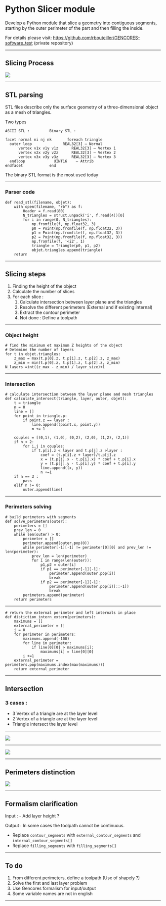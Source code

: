 
# Python Slicer module


Develop a Python module that slice a geometry into contiguous segments, starting by the outer perimeter of the part and then filling the inside.

For details please visit:
https://github.com/rbouteiller/GENCORES-software_test (private repository)

---

## Slicing Process

![](https://hedgedoc.bouteiller.org/uploads/upload_2c9ef91b56a6811e1fa9745b6dc020c3.png)

---


## STL parsing

STL files describe only the surface geometry of a three-dimensional object as a mesh of triangles.
<div style="text-align:left">
Two types
	
  ``` 
ASCII STL :			Binary STL :
	
facet normal ni nj nk		foreach triangle 
    outer loop				REAL32[3] – Normal 	
        vertex v1x v1y v1z		REAL32[3] – Vertex 1
        vertex v2x v2y v2z		REAL32[3] – Vertex 2
        vertex v3x v3y v3z		REAL32[3] – Vertex 3
    endloop				UINT16    – Attrib
endfacet			end
```
The binary STL format is the most used today
</div>

----

### Parser code

```python=
def read_stl(filename, objet):
    with open(filename, "rb") as f:
        Header = f.read(80)
        N_triangles = struct.unpack('i', f.read(4))[0]
        for i in range(0, N_triangles):
            np.fromfile(f, np.float32, 3)
            p0 = Point(np.fromfile(f, np.float32, 3))
            p1 = Point(np.fromfile(f, np.float32, 3))
            p2 = Point(np.fromfile(f, np.float32, 3))
            np.fromfile(f, '<i2', 1)
            triangle = Triangle(p0, p1, p2)
            objet.triangles.append(triangle)
    return
```


---

## Slicing steps

1. Finding the height of the object
2. Calculate the number of slices
3. For each slice : 
	1. Calculate intersection between layer plane and the triangles
	2. Resolve the different perimeters (External and if existing internal)
	3. Extract the contour perimeter
	4. Not done : Define a toolpath

----

### Object height
```python=
# find the minimum et maximum Z heights of the object
# Detemine the number of layers
for t in objet.triangles:
    z_max = max(t.p[0].z, t.p[1].z, t.p[2].z, z_max)
    z_min = min(t.p[0].z, t.p[1].z, t.p[2].z, z_min)
N_layers =int((z_max - z_min) / layer_size)+1
```

----

### Intersection

<div class="stretch">
	
```python=
# calculate intersection between the layer plane and mesh triangles
def calculate_intersect(triangle, layer, outer, objet):
    t = triangle
    n = 0
    line = []
    for point in triangle.p:
        if point.z == layer :
            line.append((point.x, point.y))
            n += 1
	
    couples = [(0,1), (1,0), (0,2), (2,0), (1,2), (2,1)]
    if n < 2:
        for i,j in couples:
            if t.p[i].z < layer and t.p[j].z >layer :
                coef = (t.p[i].z + layer)/t.p[j].z
                x = (t.p[j].x - t.p[i].x) * coef + t.p[i].x
                y = (t.p[j].y - t.p[i].y) * coef + t.p[i].y
                line.append((x, y))
                n +=1
    if n == 3 : 
        pass
    elif n != 0:
        outer.append(line)
```
	
</div>
    


----

### Perimeters solving
```python=
# build perimeters with segments
def solve_perimeters(outer):
    perimeters = []
    prev_len = 0
    while len(outer) > 0:
        perimeter = []
        perimeter.append(outer.pop(0))
        while perimeter[-1][-1] != perimeter[0][0] and prev_len != len(perimeter):
            prev_len = len(perimeter)
            for i in range(len(outer)):
                p1,p2 = outer[i]
                if p1 == perimeter[-1][-1]:
                    perimeter.append(outer.pop(i))
                    break
                if p2 == perimeter[-1][-1]:
                    perimeter.append(outer.pop(i)[::-1])
                    break
        perimeters.append(perimeter)
    return perimeters
```

----

```python=
# return the external perimeter and left internals in place
def distiction_intern_extern(perimeters):
    maximums = []
    external_perimeter = []
    i = 0
    for perimeter in perimeters:
        maximums.append(-100)
        for line in perimeter:
            if line[0][0] > maximums[i]:
                maximums[i] = line[0][0]
        i +=1
    external_perimeter =  perimeters.pop(maximums.index(max(maximums)))
    return external_perimeter
```

---

## Intersection

### 3 cases : 
- 3 Vertex of a triangle are at the layer level
- 2 Vertex of a triangle are at the layer level
- Triangle intersect the layer level

----

![](https://hedgedoc.bouteiller.org/uploads/upload_2b8623c0d22231cb106f7195be4169e6.png)

----

![](https://hedgedoc.bouteiller.org/uploads/upload_c69a9d48fc83c127a32ffa53694eab65.png)

---

## Perimeters distinction

![](https://hedgedoc.bouteiller.org/uploads/upload_5d80ddb633b2dda721e768d3003e10c4.png)

---

## Formalism clarification

<div style="text-align:left">
Input : - Add layer height ?

Output : 
In some cases the toolpath cannot be continuous.
- Replace `contour_segments` with `external_contour_segments` and `internal_contour_segments[]`
- Replace `filling_segments` with `filling_segments[]`
</div>

---

## To do

<ol>
	<span><li class> From different perimeters, define a toolpath (Use of shapely ?) </li><!-- .element: class="fragment" data-fragment-index="1" --></span> 
	<span><li class> Solve the first and last layer problem </li><!-- .element: class="fragment" data-fragment-index="2" --></span>
	<span><li class> Use Gencores formalism for input/output </li><!-- .element: class="fragment" data-fragment-index="3" --></span>
	<span><li class> Some variable names are not in english </li><!-- .element: class="fragment" data-fragment-index="4" --></span>
	</ol>

---


